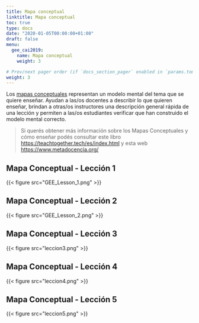 ```yaml
---
title: Mapa conceptual
linktitle: Mapa conceptual
toc: true
type: docs
date: "2020-01-05T00:00:00+01:00"
draft: false
menu:
  gee_cai2019:
    name: Mapa conceptual
    weight: 3

# Prev/next pager order (if `docs_section_pager` enabled in `params.toml`)
weight: 3
---
```


Los [mapas conceptuales](https://teachtogether.tech/es/index.html#s:memory-concept-maps) representan un modelo mental del tema que se quiere enseñar. Ayudan a las/os docentes a describir lo que quieren enseñar, brindan a otras/os instructores una descripción general rápida de una lección y permiten a las/os estudiantes verificar que han construido el modelo mental correcto.

> Si querés obtener más información sobre los Mapas Conceptuales y cómo enseñar podés consultar este libro https://teachtogether.tech/es/index.html y esta web https://www.metadocencia.org/

## Mapa Conceptual - Lección 1


{{< figure src="GEE_Lesson_1.png"  >}}

## Mapa Conceptual - Lección 2

{{< figure src="GEE_Lesson_2.png"  >}}

## Mapa Conceptual - Lección 3

{{< figure src="leccion3.png"  >}}

## Mapa Conceptual - Lección 4

{{< figure src="leccion4.png"  >}}

## Mapa Conceptual - Lección 5

{{< figure src="leccion5.png"  >}}
